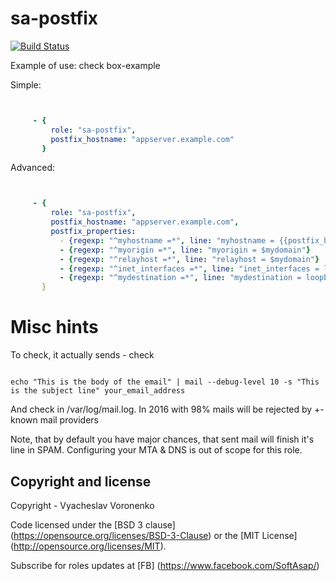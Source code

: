 sa-postfix
==========

[![Build Status](https://travis-ci.org/softasap/sa-postfix.svg?branch=master)](https://travis-ci.org/softasap/sa-postfix)


Example of use: check box-example

Simple:

```YAML


     - {
         role: "sa-postfix",
         postfix_hostname: "appserver.example.com"
       }

```


Advanced:

```YAML


     - {
         role: "sa-postfix",
         postfix_hostname: "appserver.example.com",
         postfix_properties:
           - {regexp: "^myhostname =*", line: "myhostname = {{postfix_hostname}}"}
           - {regexp: "^myorigin =*", line: "myorigin = $mydomain"}
           - {regexp: "^relayhost =*", line: "relayhost = $mydomain"}
           - {regexp: "^inet_interfaces =*", line: "inet_interfaces = loopback-only"}
           - {regexp: "^mydestination =*", line: "mydestination = loopback-only"}
       }

```


# Misc hints

To check, it actually sends - check

```shell

echo "This is the body of the email" | mail --debug-level 10 -s "This is the subject line" your_email_address

```

And check in /var/log/mail.log. In 2016 with 98% mails will be rejected by +- known mail providers

Note, that by default you have major chances, that sent mail will finish it's line in SPAM.  Configuring your MTA & DNS is out of scope for this role.


Copyright and license
---------------------

Copyright - Vyacheslav Voronenko

Code licensed under the [BSD 3 clause] (https://opensource.org/licenses/BSD-3-Clause) or the [MIT License] (http://opensource.org/licenses/MIT).

Subscribe for roles updates at [FB] (https://www.facebook.com/SoftAsap/)
